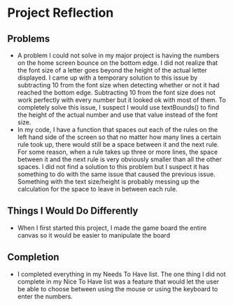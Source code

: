# Project Reflection

## Problems
- A problem I could not solve in my major project is having the numbers on the home screen bounce on the bottom edge. I did not realize that the font size of a letter goes beyond the height of the actual letter displayed. I came up with a temporary solution to this issue by subtracting 10 from the font size when detecting whether or not it had reached the bottom edge. Subtracting 10 from the font size does not work perfectly with every number but it looked ok with most of them. To completely solve this issue, I suspect I would use textBounds() to find the height of the actual number and use that value instead of the font size. 
- In my code, I have a function that spaces out each of the rules on the left hand side of the screen so that no matter how many lines a certain rule took up, there would still be a space between it and the next rule. For some reason, when a rule takes up three or more lines, the space between it and the next rule is very obviously smaller than all the other spaces. I did not find a solution to this problem but I suspect it has something to do with the same issue that caused the previous issue. Something with the text size/height is probably messing up the calculation for the space to leave in between each rule.

## Things I Would Do Differently
- When I first started this project, I made the game board the entire canvas so it would be easier to manipulate the board

## Completion
- I completed everything in my Needs To Have list. The one thing I did not complete in my Nice To Have list was a feature that would let the user be able to choose between using the mouse or using the keyboard to enter the numbers.
